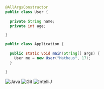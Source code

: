 ```java
@AllArgsConstructor
public class User {
  
  private String name;
  private int age;

}

public class Application {
  
  public static void main(String[] args) {
    User me = new User("Matheus", 17);
  }

}
```

![Java](https://img.shields.io/badge/-Java-007396?style=flat-square&logo=java)
![Git](https://img.shields.io/badge/-Git-black?style=flat-square&logo=git)
![IntelliJ](https://img.shields.io/badge/-IntelliJ%20IDEA-black?style=flat-square&logo=intellij-idea&logoColor=white)
